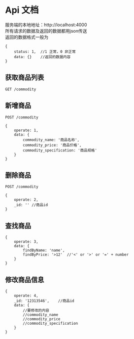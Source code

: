 # Api 文档

服务端的本地地址：http://localhost:4000 <br>
所有请求的数据及返回的数据都用json传送 <br>
返回的数据格式一般为
```
{
    status: 1,  //1 正常，0 非正常
    data: {}    //返回的数据内容
}
```

## 获取商品列表
```
GET /commodity
```

## 新增商品
```
POST /commodity
```
```
{
    operate: 1,
    data: {
        commodity_name: '商品名称',
        commodity_price: '商品价格',
        commodity_specification: '商品规格'
    }
}
```
## 删除商品
```
POST /commodity
```
```
{
    operate: 2,
    _id: '' //商品id
}
```
## 查找商品
```
{
    operate: 3,
    data: {
        findByName: 'name',
        findByPrice: '>12'  //'<' or '>' or '=' + number
    }
}
```
## 修改商品信息
```
{
    operate: 4,
    _id: '12313546',    //商品id
    data: {
        //要修改的内容
        //commodity_name
        //commodity_price
        //commodity_specification
    }
}
```